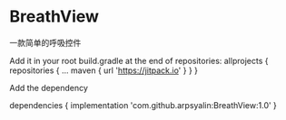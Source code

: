 # BreathView
一款简单的呼吸控件

Add it in your root build.gradle at the end of repositories:
	allprojects {
		repositories {
			...
			maven { url 'https://jitpack.io' }
		}
	}
  
  Add the dependency
  
  dependencies {
			implementation 'com.github.arpsyalin:BreathView:1.0'
	}
  
  
  

